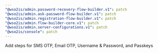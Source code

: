 ```yaml
---
"@wso2is/admin.password-recovery-flow-builder.v1": patch
"@wso2is/admin.ask-password-flow-builder.v1": patch
"@wso2is/admin.registration-flow-builder.v1": patch
"@wso2is/admin.flow-builder-core.v1": patch
"@wso2is/admin.server-configurations.v1": patch
"@wso2is/console": patch
---
```


Add steps for SMS OTP, Email OTP, Username & Password, and Passkeys

